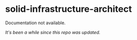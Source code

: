 # solid-infrastructure-architect
Documentation not available.

_It's been a while since this repo was updated._

